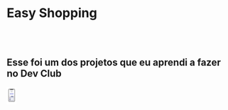 <h1>Easy Shopping</h1>
<br>
<br>
<h2>Esse foi um dos projetos que eu aprendi a fazer no Dev Club</h2>

<img src="https://github.com/MatheusCardao/Easy_shopping/blob/main/assets/Easy_Shopping_cellphone_ios.png?raw=true" alt="ios-page-model" width= 22px>
